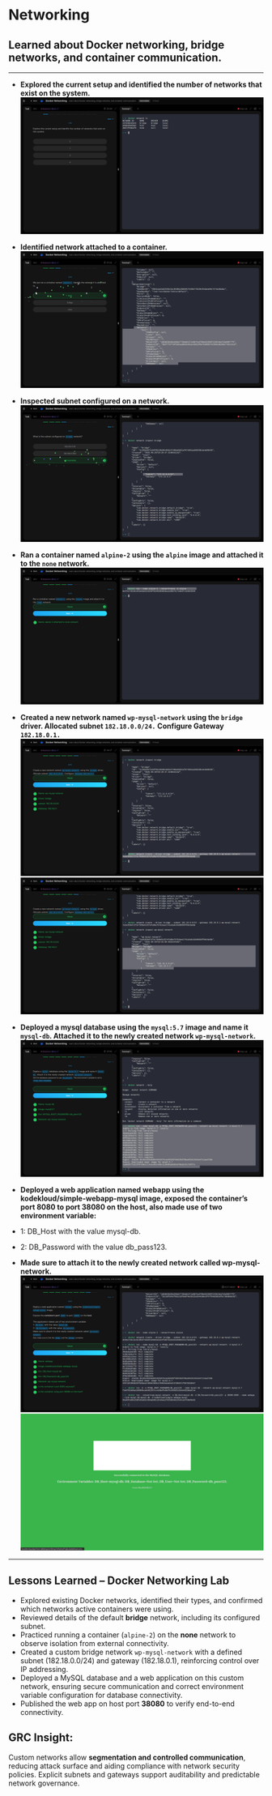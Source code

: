 # Networking

## Learned about Docker networking, bridge networks, and container communication.

---

- **Explored the current setup and identified the number of networks that exist on the system.**
![cmd](evidence/ls_network.png)

- **Identified network attached to a container.**
![cmd](evidence/host.png)

- **Inspected subnet configured on a network.**
![cmd](evidence/subnet.png)

- **Ran a container named `alpine-2` using the `alpine` image and attached it to the `none` network.**
![cmd](evidence/none.png)

- **Created a new network named `wp-mysql-network` using the `bridge` driver. Allocated subnet `182.18.0.0/24.` Configure Gateway `182.18.0.1.`**
![cmd](evidence/bridge.png)
![cmd](evidence/checked.png)

- **Deployed a mysql database using the `mysql:5.7` image and name it `mysql-db`. Attached it to the newly created network `wp-mysql-network`.**
![cmd](evidence/mysqll.png)

- **Deployed a web application named webapp using the kodekloud/simple-webapp-mysql image, exposed the container’s port 8080 to port 38080 on the host, also made use of two environment variable:**
  
- 1: DB_Host with the value mysql-db.
- 2: DB_Password with the value db_pass123.
- **Made sure to attach it to the newly created network called wp-mysql-network.**
![cmd](evidence/1234.png)
![cmd](evidence/7890.png)

---

## Lessons Learned – Docker Networking Lab

- Explored existing Docker networks, identified their types, and confirmed which networks active containers were using.  
- Reviewed details of the default **bridge** network, including its configured subnet.  
- Practiced running a container (`alpine-2`) on the **none** network to observe isolation from external connectivity.  
- Created a custom bridge network `wp-mysql-network` with a defined subnet (182.18.0.0/24) and gateway (182.18.0.1), reinforcing control over IP addressing.  
- Deployed a MySQL database and a web application on this custom network, ensuring secure communication and correct environment variable configuration for database connectivity.  
- Published the web app on host port **38080** to verify end-to-end connectivity.

## GRC Insight:
Custom networks allow **segmentation and controlled communication**, reducing attack surface and aiding compliance with network security policies. Explicit subnets and gateways support auditability and predictable network governance.









